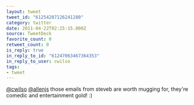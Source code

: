 ```yaml
---
layout: tweet
tweet_id: "61254207126241280"
category: twitter
date: 2011-04-22T02:25:15.000Z
source: TweetDeck
favorite_count: 0
retweet_count: 0
is_reply: true
in_reply_to_id: "61247063467364353"
in_reply_to_user: cwilso
tags:
- tweet
---
```


[@cwilso](https://twitter.com/@cwilso) [@allenjs](https://twitter.com/@allenjs) those emails from steveb are worth mugging for, they're comedic and entertainment gold! :)
